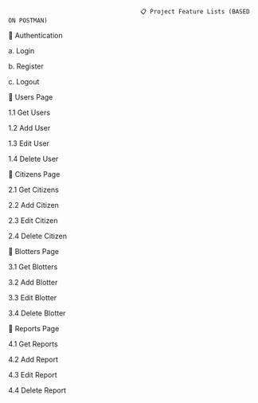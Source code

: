                                          📋 Project Feature Lists (BASED ON POSTMAN)



🔐 Authentication

a. Login

b. Register

c. Logout

👥 Users Page                                                              
                                        
1.1 Get Users    

1.2 Add User  

1.3 Edit User 

1.4 Delete User 

🏡 Citizens Page

2.1 Get Citizens

2.2 Add Citizen

2.3 Edit Citizen 

2.4 Delete Citizen

📝 Blotters Page                            

3.1 Get Blotters 

3.2 Add Blotter

3.3 Edit Blotter

3.4 Delete Blotter

📑 Reports Page

4.1 Get Reports 

4.2 Add Report

4.3 Edit Report

4.4 Delete Report

